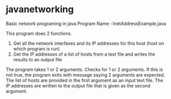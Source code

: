 # javanetworking
Basic network programing in java
Program Name : InetAddressExample.java

  This program does 2 functions.
  1. Get all the network interfaves and its IP addresses for this host (host on which program is run)
  2. Get the IP addresses of a list of hosts from a text file and writes the results to an output file
  
  The program takes 1 or 2 arguments.
    Checks for 1 or 2 arguments. If this is not true, the program exits with message saying 2 arguments are expected.     
    The list of hosts are provided in the first argument as an input text file.
    The IP addresses are written to the output file that is given as the second argument.
    


